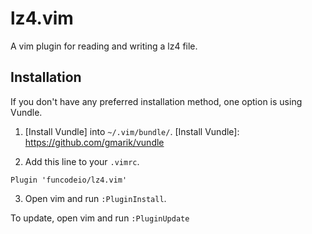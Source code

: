 # lz4.vim
A vim plugin for reading and writing a lz4 file.

## Installation 

If you don't have any preferred installation method, one option is using Vundle.

1. [Install Vundle] into `~/.vim/bundle/`.
[Install Vundle]: https://github.com/gmarik/vundle

2. Add this line to your `.vimrc`.

  ```Plugin 'funcodeio/lz4.vim'```

3. Open vim and run `:PluginInstall`.

  To update, open vim and run `:PluginUpdate`
